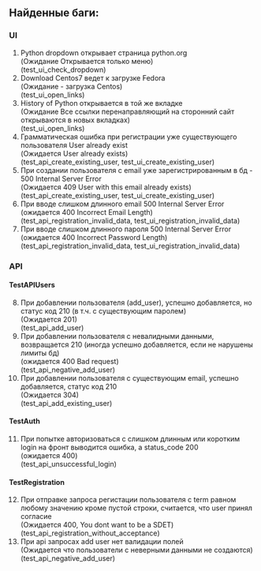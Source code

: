 ##    Найденные баги:
###    UI
1) Python dropdown открывает страница python.org  
(Ожидание Открывается только меню)  
(test_ui_check_dropdown)
2) Download Centos7 ведет к загрузке Fedora  
(Ожидание - загрузка Centos)  
(test_ui_open_links)
3) History of Python открывается в той же вкладке  
(Ожидание Все ссылки перенаправляющий на сторонний сайт открываются в новых вкладках)  
(test_ui_open_links)
4) Грамматическая ошибка при регистрации уже существующего пользователя User already exist  
(Ожидается User already exists)  
(test_api_create_existing_user, test_ui_create_existing_user)
5) При создании пользователя с email уже зарегистрированным в бд - 500 Internal Server Error  
(Ожидается 409 User with this email already exists)  
(test_api_create_existing_user, test_ui_create_existing_user)
6) При вводе слишком длинного email 500 Internal Server Error  
(ожидается 400 Incorrect Email Length)  
(test_api_registration_invalid_data, test_ui_registration_invalid_data)
7) При вводе слишком длинного пароля 500 Internal Server Error  
(ожидается 400 Incorrect Password Length)  
(test_api_registration_invalid_data, test_ui_registration_invalid_data)
   
 ###      API
 ####               TestAPIUsers

8) При добавлении пользователя (add_user), успешно добавляется, но статус код 210 (в т.ч. с существующим паролем)  
(Ожидается 201)  
(test_api_add_user)
9) При добавлении пользователя с невалидными данными, возвращается 210
(иногда успешно добавляется, если не нарушены лимиты бд)  
(ожидается 400 Bad request)  
(test_api_negative_add_user)
10) При добавлении пользователя с существующим email, успешно добавляется, статус код 210  
(Ожидается 304)  
(test_api_add_existing_user)

####     TestAuth

11) При попытке авторизоваться с слишком длинным или коротким login на фронт выводится ошибка, а status_code 200  
(ожидается 400)  
(test_api_unsuccessful_login)

####  TestRegistration

12) При отправке запроса регистации пользователя с term равном любому значению кроме пустой строки, считается, что user принял согласие  
(Ожидается 400, You dont want to be a SDET)  
(test_api_registration_without_acceptance)
10) При api запросах add user нет валидации полей  
(Ожидается что пользователи с неверными данными не создаются)  
(test_api_negative_add_user)